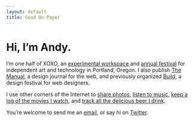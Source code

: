 ```yaml
---
layout: default
title: Good On Paper
---
```


# Hi, I’m Andy. 

I’m one half of XOXO, an [experimental workspace](http://xoxopdx.com) and [annual festival](http://xoxofest.com) for independent art and technology in Portland, Oregon. I also publish [The Manual](http://themanual.org), a design journal for the web, and previously organized [Build](http://buildconf.com), a design festival for web designers.

I use other corners of the Internet to [share photos](http://instagram.com/goodonpaper), [listen to music](http://www.rdio.com/people/goodonpaper/), [keep a log of the movies I watch](http://letterboxd.com/andymcmillan), and [track all the delicious beer I drink](https://untappd.com/user/andymcmillan). 

You’re welcome to send me an [email](mailto:andy@goodonpaper.com), or say hi on [Twitter](http://twitter.com/andymcmillan).

